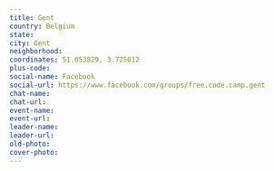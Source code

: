 ```yaml
---
title: Gent
country: Belgium
state: 
city: Gent
neighborhood: 
coordinates: 51.053829, 3.725012
plus-code:
social-name: Facebook
social-url: https://www.facebook.com/groups/free.code.camp.gent
chat-name:
chat-url:
event-name:
event-url:
leader-name:
leader-url:
old-photo: 
cover-photo:
---
```

